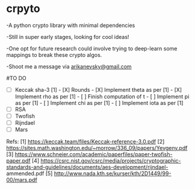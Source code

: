 # crpyto
-A python crypto library with minimal dependencies

-Still in super early stages, looking for cool ideas!

-One opt for future research could involve trying to deep-learn some mappings to break these crypto algos.

-Shoot me a message via arikanevsky@gmail.com

#TO DO
- [ ] Keccak sha-3 [1]
      - [X] Rounds
          - [X] Implement theta as per [1]
          - [X] Implement rho as per [1] 
              - [ ] Finish computation of t
          - [ ] Implement pi as per [1]
          - [ ] Implement chi as per [1]
          - [ ] Implement iota as per [1]
- [ ] RSA
- [ ] Twofish
- [ ] Rijndael
- [ ] Mars

Refs:
[1] https://keccak.team/files/Keccak-reference-3.0.pdf
[2] https://sites.math.washington.edu/~morrow/336_09/papers/Yevgeny.pdf
[3] https://www.schneier.com/academic/paperfiles/paper-twofish-paper.pdf
[4] https://csrc.nist.gov/csrc/media/projects/cryptographic-standards-and-guidelines/documents/aes-development/rijndael-  ammended.pdf
[5] http://www.nada.kth.se/kurser/kth/2D1449/99-00/mars.pdf
